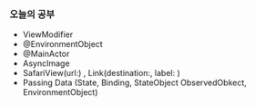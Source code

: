 ### 오늘의 공부

- ViewModifier
- @EnvironmentObject
- @MainActor 
- AsyncImage
- SafariView(url:) , Link(destination:, label: )
- Passing Data (State, Binding, StateObject ObservedObkect, EnvironmentObject)

